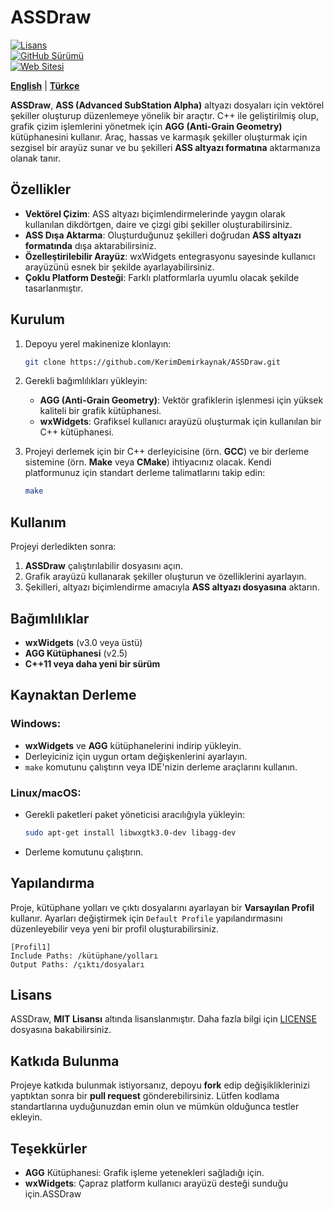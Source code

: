 # ASSDraw

[![Lisans](https://img.shields.io/badge/LİSANS-MIT-blue.svg?color=97CA01&logoColor=blue&style=for-the-badge)](https://opensource.org/license/mit/)  
[![GitHub Sürümü](https://img.shields.io/github/v/release/KerimDemirkaynak/assdraw?style=for-the-badge&color=8DDFCB&label=Sürüm)](https://github.com/KerimDemirkaynak/assdraw/releases)  
[![Web Sitesi](https://img.shields.io/badge/Website-kerimdemirkaynak.github.io/assdraw-00215E?style=for-the-badge)](https://kerimdemirkaynak.github.io/assdraw/)  

[**English**](README.md) | [**Türkçe**](README.tr.md)  

**ASSDraw**, **ASS (Advanced SubStation Alpha)** altyazı dosyaları için vektörel şekiller oluşturup düzenlemeye yönelik bir araçtır. C++ ile geliştirilmiş olup, grafik çizim işlemlerini yönetmek için **AGG (Anti-Grain Geometry)** kütüphanesini kullanır. Araç, hassas ve karmaşık şekiller oluşturmak için sezgisel bir arayüz sunar ve bu şekilleri **ASS altyazı formatına** aktarmanıza olanak tanır.  

## Özellikler
- **Vektörel Çizim**: ASS altyazı biçimlendirmelerinde yaygın olarak kullanılan dikdörtgen, daire ve çizgi gibi şekiller oluşturabilirsiniz.  
- **ASS Dışa Aktarma**: Oluşturduğunuz şekilleri doğrudan **ASS altyazı formatında** dışa aktarabilirsiniz.  
- **Özelleştirilebilir Arayüz**: wxWidgets entegrasyonu sayesinde kullanıcı arayüzünü esnek bir şekilde ayarlayabilirsiniz.  
- **Çoklu Platform Desteği**: Farklı platformlarla uyumlu olacak şekilde tasarlanmıştır.  

## Kurulum

1. Depoyu yerel makinenize klonlayın:  
   ```bash
   git clone https://github.com/KerimDemirkaynak/ASSDraw.git
   ```

2. Gerekli bağımlılıkları yükleyin:  
   - **AGG (Anti-Grain Geometry)**: Vektör grafiklerin işlenmesi için yüksek kaliteli bir grafik kütüphanesi.  
   - **wxWidgets**: Grafiksel kullanıcı arayüzü oluşturmak için kullanılan bir C++ kütüphanesi.  

3. Projeyi derlemek için bir C++ derleyicisine (örn. **GCC**) ve bir derleme sistemine (örn. **Make** veya **CMake**) ihtiyacınız olacak. Kendi platformunuz için standart derleme talimatlarını takip edin:  
   ```bash
   make
   ```  

## Kullanım

Projeyi derledikten sonra:

1. **ASSDraw** çalıştırılabilir dosyasını açın.  
2. Grafik arayüzü kullanarak şekiller oluşturun ve özelliklerini ayarlayın.  
3. Şekilleri, altyazı biçimlendirme amacıyla **ASS altyazı dosyasına** aktarın.  

## Bağımlılıklar
- **wxWidgets** (v3.0 veya üstü)  
- **AGG Kütüphanesi** (v2.5)  
- **C++11 veya daha yeni bir sürüm**  

## Kaynaktan Derleme

### Windows:
- **wxWidgets** ve **AGG** kütüphanelerini indirip yükleyin.  
- Derleyiciniz için uygun ortam değişkenlerini ayarlayın.  
- `make` komutunu çalıştırın veya IDE'nizin derleme araçlarını kullanın.  

### Linux/macOS:
- Gerekli paketleri paket yöneticisi aracılığıyla yükleyin:  
   ```bash
   sudo apt-get install libwxgtk3.0-dev libagg-dev
   ```  
- Derleme komutunu çalıştırın.  

## Yapılandırma

Proje, kütüphane yolları ve çıktı dosyalarını ayarlayan bir **Varsayılan Profil** kullanır. Ayarları değiştirmek için `Default Profile` yapılandırmasını düzenleyebilir veya yeni bir profil oluşturabilirsiniz.  

```plaintext
[Profil1]
Include Paths: /kütüphane/yolları
Output Paths: /çıktı/dosyaları
```

## Lisans

ASSDraw, **MIT Lisansı** altında lisanslanmıştır. Daha fazla bilgi için [LICENSE](LICENSE) dosyasına bakabilirsiniz.  

## Katkıda Bulunma

Projeye katkıda bulunmak istiyorsanız, depoyu **fork** edip değişikliklerinizi yaptıktan sonra bir **pull request** gönderebilirsiniz. Lütfen kodlama standartlarına uyduğunuzdan emin olun ve mümkün olduğunca testler ekleyin.  

## Teşekkürler
- **AGG** Kütüphanesi: Grafik işleme yetenekleri sağladığı için.  
- **wxWidgets**: Çapraz platform kullanıcı arayüzü desteği sunduğu için.ASSDraw
